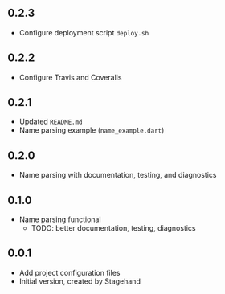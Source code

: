 ## 0.2.3

- Configure deployment script `deploy.sh`

## 0.2.2

- Configure Travis and Coveralls

## 0.2.1

- Updated `README.md`
- Name parsing example (`name_example.dart`)

## 0.2.0

- Name parsing with documentation, testing, and diagnostics

## 0.1.0

- Name parsing functional
    - TODO: better documentation, testing, diagnostics

## 0.0.1

- Add project configuration files
- Initial version, created by Stagehand
